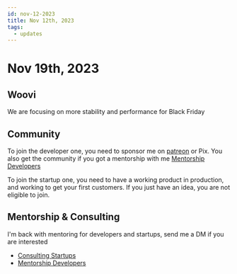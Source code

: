 ```yaml
---
id: nov-12-2023
title: Nov 12th, 2023
tags:
  - updates
---
```


# Nov 19th, 2023

## Woovi

We are focusing on more stability and performance for Black Friday

## Community

To join the developer one, you need to sponsor me on [patreon](https://www.patreon.com/sibelius) or Pix.
You also get the community if you got a mentorship with me [Mentorship Developers](../../paid-mentorship-developers.mdx)

To join the startup one, you need to have a working product in production, and working to get your first customers.
If you just have an idea, you are not eligible to join.

## Mentorship & Consulting

I'm back with mentoring for developers and startups, send me a DM if you are interested

- [Consulting Startups](../../paid-consulting-startups.mdx)
- [Mentorship Developers](../../paid-mentorship-developers.mdx)
